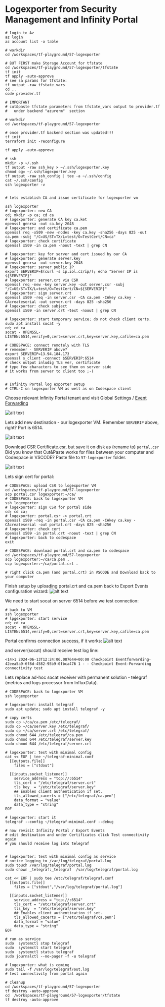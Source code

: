 # Logexporter from Security Management and Infinity Portal

```shell
# login to Az
az login
az account list -o table

# workdir
cd /workspaces/tf-playground/57-logexporter

# BUT FIRST make Storage Account for tfstate
cd /workspaces/tf-playground/57-logexporter/tfstate
tf init
tf apply -auto-approve
# see sa params for tfstate:
tf output -raw tfstate_vars
cd ..
code provider.tf

# IMPORTANT 
# cut&paste tfstate parameters from tfstate_vars output to provider.tf
#   under backend "azurerm"  section

# workdir
cd /workspaces/tf-playground/57-logexporter

# once provider.tf backend section was updated!!!
tf init
terraform init -reconfigure

tf apply -auto-approve

# ssh
mkdir -p ~/.ssh
tf output -raw ssh_key > ~/.ssh/logexporter.key
chmod og= ~/.ssh/logexporter.key
tf output -raw ssh_config | tee -a ~/.ssh/config
cat ~/.ssh/config
ssh logexporter -v


# lets establish CA and issue certificate for logexporter vm

ssh logexporter
# logexporter: new CA
cd; mkdir -p ca; cd ca
# logexporter: generate CA key ca.ket
openssl genrsa -out ca.key 2048
# logexporter: and certificate ca.pem
openssl req -x509 -new -nodes -key ca.key -sha256 -days 825 -out ca.pem -subj "/C=US/ST=TX/L=test/O=TestCert/CN=ca"
# logexporter: check certificate
openssl x509 -in ca.pem -noout -text | grep CN

# logexporter: key for server and cert issued by our CA
# logexporter: generate server.key
openssl genrsa -out server.key 2048
# logexporter: server public IP
export SERVERIP=$(curl -s ip.iol.cz/ip/); echo "Server IP is ${SERVERIP}"
# logexporter: server.crt via CSR
openssl req -new -key server.key -out server.csr -subj "/C=US/ST=TX/L=test/O=TestCert/CN=${SERVERIP}"
# logexporter: sign server.crt
openssl x509 -req -in server.csr -CA ca.pem -CAkey ca.key -CAcreateserial -out server.crt -days 825 -sha256
# logexporter: check subject
openssl x509 -in server.crt -text -noout | grep CN

# logexporter: start temporary service; do not check client certs.
sudo apt install socat -y
cd; cd ca
socat - OPENSSL-LISTEN:6514,verify=0,cert=server.crt,key=server.key,cafile=ca.pem

# CODESPACE: connect remotely with TLS
# remember - SERVERIP above?
export SERVERIP=13.94.184.173
openssl s_client -connect $SERVERIP:6514 
# check output inludig TLS ver, certificate
# type few characters to see them on server side
# it works from server to client too ;-)


# Infinity Portal log exporter setup
# CTRL-C on logexporter VM as well as on Codespace client
```
Choose relevant Infinity Portal tenant
and visit Global Settings / [Event Forwarding](https://portal.checkpoint.com/dashboard/settings/event-forwarding)

![alt text](img/event_forwarding_menu.png)

Lets add new destination - our logexporter VM. Remember `SERVERIP` above, right? Port is 6514.

![alt text](img/new_destination.png)

Download CSR Certificate.csr, but save it on disk as (rename to) `portal.csr`
Did you know that Cut&Paste works for files between your computer and Codespace in VSCODE? Paste file to `57-logexporter` folder.

![alt text](image.png)

Lets sign cert for portal:
```shell
# CODESPACE: upload CSR to logexporter VM
cd /workspaces/tf-playground/57-logexporter
scp portal.csr logexporter:~/ca/
# CODESPACE: back to logexporter VM
ssh logexporter
# logexporter: sign CSR for portal side
cd; cd ca;
# logexporter: portal.csr -> portal.crt
openssl x509 -req -in portal.csr -CA ca.pem -CAkey ca.key -CAcreateserial -out portal.crt -days 825 -sha256
# logexporter: check cert
openssl x509 -in portal.crt -noout -text | grep CN
# logexporter: back to codespace
exit

# CODESPACE: download portal.crt and ca.pem to codespace
cd /workspaces/tf-playground/57-logexporter
scp logexporter:~/ca/ca.pem .
scp logexporter:~/ca/portal.crt .

# right click ca.pem (and portal.crt) in VSCODE and Download back to your computer

```

Finish setup by uploading portal.crt and ca.pem back to Export Events configuration wizard:
![alt text](img/certificates-uploaded.png)

We need to start socat on server 6514 before we test connection:

```shell
# back to VM
ssh logexporter
# lpgexporter: start service
cd; cd ca
socat - OPENSSL-LISTEN:6514,verify=0,cert=server.crt,key=server.key,cafile=ca.pem

```

Portal confirms connection success, if it works:
![alt text](image-1.png)

and server(socat) should receive test log line:
```
<14>1 2024-06-13T12:24:06.087644+00:00 Checkpoint Eventforwarding-42eea5a9-6f8d-4582-95b9-0fbca476 1 - - Checkpoint Event-Forwarding connectivity test
```

Lets replace ad-hoc socat receiver with permanent solution - telegraf (metrics and logs processor from InfluxData).

```shell
# CODESPACE: back to logexporter VM
ssh logexporter

# logexporter: install telegraf
sudo apt update; sudo apt install telegraf -y

# copy certs
sudo cp ~/ca/ca.pem /etc/telegraf/
sudo cp ~/ca/server.key /etc/telegraf/
sudo cp ~/ca/server.crt /etc/telegraf/
sudo chmod 644 /etc/telegraf/ca.pem
sudo chmod 644 /etc/telegraf/server.key
sudo chmod 644 /etc/telegraf/server.crt

# logexporter: test with minimal config
cat << EOF | tee ~/telegraf-minimal.conf
  [[outputs.file]]
    files = ["stdout"]

  [[inputs.socket_listener]]
    service_address = "tcp://:6514"
    tls_cert = "/etc/telegraf/server.crt"
    tls_key  = "/etc/telegraf/server.key"
    ## Enables client authentication if set.
    tls_allowed_cacerts = ["/etc/telegraf/ca.pem"]
    data_format = "value"
    data_type = "string"
EOF

# logexporter: start it
telegraf --config ~/telegraf-minimal.conf --debug

# now revisit Infinity Portal / Export Events
# edit destination and under Certificates click Test connectivity again
# you should receive log into telegraf


# logexporter: test with minimal config as service
# notice logging to /var/log/telegraf/portal.log
sudo touch /var/log/telegraf/portal.log
sudo chown _telegraf:_telegraf  /var/log/telegraf/portal.log

cat << EOF | sudo tee /etc/telegraf/telegraf.conf
  [[outputs.file]]
    files = ["stdout","/var/log/telegraf/portal.log"]

  [[inputs.socket_listener]]
    service_address = "tcp://:6514"
    tls_cert = "/etc/telegraf/server.crt"
    tls_key  = "/etc/telegraf/server.key"
    ## Enables client authentication if set.
    tls_allowed_cacerts = ["/etc/telegraf/ca.pem"]
    data_format = "value"
    data_type = "string"
EOF

# run as service
sudo  systemctl stop telegraf
sudo  systemctl start telegraf
sudo  systemctl status telegraf
sudo journalctl --no-pager -f -u telegraf

# logexporter: what is coming
sudo tail -f /var/log/telegraf/out.log
# test connectivity from portal again
```


```shell
# cleanup
cd /workspaces/tf-playground/57-logexporter
tf destroy -auto-approve
cd  /workspaces/tf-playground/57-logexporter/tfstate
tf destroy -auto-approve
```
